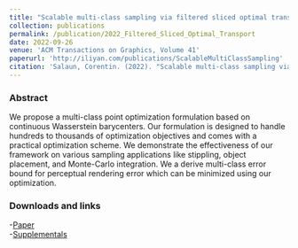 ```yaml
---
title: "Scalable multi-class sampling via filtered sliced optimal transport"
collection: publications
permalink: /publication/2022_Filtered_Sliced_Optimal_Transport
date: 2022-09-26
venue: 'ACM Transactions on Graphics, Volume 41'
paperurl: 'http://iliyan.com/publications/ScalableMultiClassSampling'
citation: 'Salaun, Corentin. (2022). "Scalable multi-class sampling via filtered sliced optimal transport" <i>ACM Transactions on Graphics, Volume 41</i>.'
---
```


### Abstract

We propose a multi-class point optimization formulation based on continuous Wasserstein barycenters. Our formulation is designed to handle hundreds to thousands of optimization objectives and comes with a practical optimization scheme. We demonstrate the effectiveness of our framework on various sampling applications like stippling, object placement, and Monte-Carlo integration. We a derive multi-class error bound for perceptual rendering error which can be minimized using our optimization.

### Downloads and links
-[Paper](http://iribis.github.io/files/Scalable_multi-class_sampling_via_filtered_sliced_optimal_transport.pdf)<br />
-[Supplementals](http://iribis.github.io/extra/FSOT/index.html)